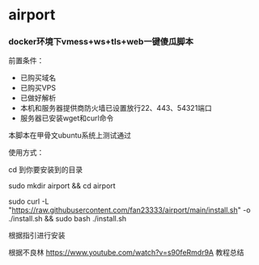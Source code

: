 # airport

### docker环境下vmess+ws+tls+web一键傻瓜脚本

前置条件：

- 已购买域名
- 已购买VPS
- 已做好解析
- 本机和服务器提供商防火墙已设置放行22、443、54321端口
- 服务器已安装wget和curl命令

本脚本在甲骨文ubuntu系统上测试通过

使用方式：

cd 到你要安装到的目录

sudo mkdir airport && cd airport

sudo curl -L "https://raw.githubusercontent.com/fan23333/airport/main/install.sh" -o ./install.sh && sudo bash ./install.sh

根据指引进行安装

根据不良林 https://www.youtube.com/watch?v=s90feRmdr9A 教程总结
